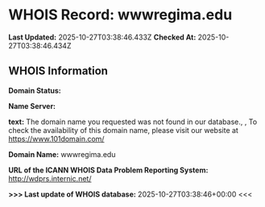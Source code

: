 # WHOIS Record: wwwregima.edu

**Last Updated:** 2025-10-27T03:38:46.433Z
**Checked At:** 2025-10-27T03:38:46.434Z

## WHOIS Information

**Domain Status:** 

**Name Server:** 

**text:** The domain name you requested was not found in our database., , To check the availability of this domain name, please visit our website at https://www.101domain.com/

**Domain Name:** wwwregima.edu

**URL of the ICANN WHOIS Data Problem Reporting System:** http://wdprs.internic.net/

**>>> Last update of WHOIS database:** 2025-10-27T03:38:46+00:00 <<<

